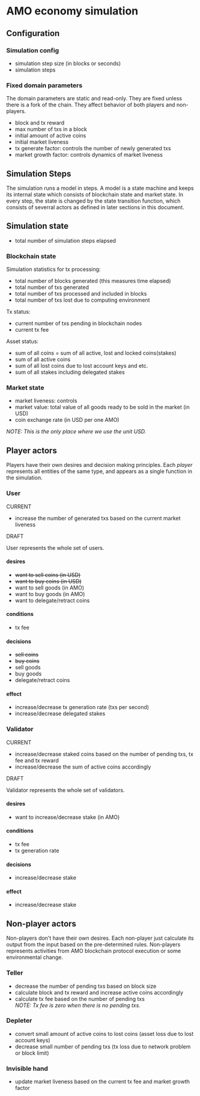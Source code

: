 # AMO economy simulation

## Configuration
### Simulation config
- simulation step size (in blocks or seconds)
- simulation steps

### Fixed domain parameters
The domain parameters are static and read-only. They are fixed unless there is
a fork of the chain. They affect behavior of both players and non-players.
- block and tx reward
- max number of txs in a block
- initial amount of active coins
- initial market liveness
- tx generate factor: controls the number of newly generated txs
- market growth factor: controls dynamics of market liveness

## Simulation Steps
The simulation runs a model in steps. A model is a state machine and keeps its
internal state which consists of blockchain state and market state. In every
step, the state is changed by the state transition function, which consists of
severral actors as defined in later sections in this document.

## Simulation state
- total number of simulation steps elapsed

### Blockchain state
Simulation statistics for tx processing:
- total number of blocks generated (this measures time elapsed)
- total number of txs generated
- total number of txs processed and included in blocks
- total number of txs lost due to computing environment

Tx status:
- current number of txs pending in blockchain nodes
- current tx fee

Asset status:
- sum of all coins = sum of all active, lost and locked coins(stakes)
- sum of all active coins
- sum of all lost coins due to lost account keys and etc.
- sum of all stakes including delegated stakes


### Market state
- market liveness: controls 
- market value: total value of all goods ready to be sold in the market (in
  USD)
- coin exchange rate (in USD per one AMO)

*NOTE: This is the only place where we use the unit USD.*

## Player actors
Players have their own desires and decision making principles. Each *player*
represents all entities of the same type, and appears as a single function in
the simulation.

### User
CURRENT

- increase the number of generated txs based on the current market liveness

DRAFT

User represents the whole set of users.

#### desires
- <s>want to sell coins (in USD)</s>
- <s>want to buy coins (in USD)</s>
- want to sell goods (in AMO)
- want to buy goods (in AMO)
- want to delegate/retract coins

#### conditions
- tx fee

#### decisions
- <s>sell coins</s>
- <s>buy coins</s>
- sell goods
- buy goods
- delegate/retract coins

#### effect
- increase/decrease tx generation rate (txs per second)
- increase/decrease delegated stakes

### Validator
CURRENT

- increase/decrease staked coins based on the number of pending txs, tx fee and
  tx reward
- increase/decrease the sum of active coins accordingly

DRAFT

Validator represents the whole set of validators.

#### desires
- want to increase/decrease stake (in AMO)

#### conditions
- tx fee
- tx generation rate

#### decisions
- increase/decrease stake

#### effect
- increase/decrease stake

## Non-player actors
Non-players don't have their own desires. Each non-player just calculate its
output from the input based on the pre-determined rules. Non-players represents
activities from AMO blockchain protocol execution or some environmental change.

### Teller
- decrease the number of pending txs based on block size
- calculate block and tx reward and increase active coins accordingly
- calculate tx fee based on the number of pending txs<br/>
  *NOTE: Tx fee is zero when there is no pending txs.*

### Depleter
- convert small amount of active coins to lost coins (asset loss due to lost
  account keys)
- decrease small number of pending txs (tx loss due to network problem or block
  limit)

### Invisible hand
- update market liveness based on the current tx fee and market growth factor
